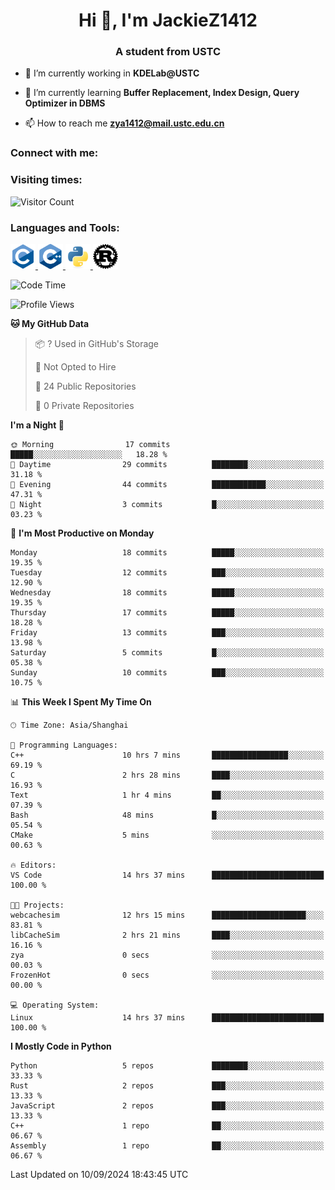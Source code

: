 <h1 align="center">Hi 👋, I'm JackieZ1412</h1>
<h3 align="center">A student from USTC</h3>

- 🔭 I’m currently working in **KDELab@USTC**

- 🌱 I’m currently learning **Buffer Replacement, Index Design, Query Optimizer in DBMS**

- 📫 How to reach me **zya1412@mail.ustc.edu.cn**

<h3 align="left">Connect with me:</h3>
<p align="left">
</p>

<h3 align="left">Visiting times:</h3>
<p align="left">
</p>

![Visitor Count](https://profile-counter.glitch.me/Christmas/count.svg)

<h3 align="left">Languages and Tools:</h3>
<p align="left"> <a href="https://www.cprogramming.com/" target="_blank" rel="noreferrer"> <img src="https://raw.githubusercontent.com/devicons/devicon/master/icons/c/c-original.svg" alt="c" width="40" height="40"/> </a> <a href="https://www.w3schools.com/cpp/" target="_blank" rel="noreferrer"> <img src="https://raw.githubusercontent.com/devicons/devicon/master/icons/cplusplus/cplusplus-original.svg" alt="cplusplus" width="40" height="40"/> </a> <a href="https://www.python.org" target="_blank" rel="noreferrer"> <img src="https://raw.githubusercontent.com/devicons/devicon/master/icons/python/python-original.svg" alt="python" width="40" height="40"/> </a> <a href="https://www.rust-lang.org" target="_blank" rel="noreferrer"> <img src="https://raw.githubusercontent.com/devicons/devicon/master/icons/rust/rust-plain.svg" alt="rust" width="40" height="40"/> </a> </p>



<!--START_SECTION:waka-->
![Code Time](http://img.shields.io/badge/Code%20Time-869%20hrs%2051%20mins-blue)

![Profile Views](http://img.shields.io/badge/Profile%20Views-0-blue)

**🐱 My GitHub Data** 

> 📦 ? Used in GitHub's Storage 
 > 
> 🚫 Not Opted to Hire
 > 
> 📜 24 Public Repositories 
 > 
> 🔑 0 Private Repositories 
 > 
**I'm a Night 🦉** 

```text
🌞 Morning                17 commits          █████░░░░░░░░░░░░░░░░░░░░   18.28 % 
🌆 Daytime                29 commits          ████████░░░░░░░░░░░░░░░░░   31.18 % 
🌃 Evening                44 commits          ████████████░░░░░░░░░░░░░   47.31 % 
🌙 Night                  3 commits           █░░░░░░░░░░░░░░░░░░░░░░░░   03.23 % 
```
📅 **I'm Most Productive on Monday** 

```text
Monday                   18 commits          █████░░░░░░░░░░░░░░░░░░░░   19.35 % 
Tuesday                  12 commits          ███░░░░░░░░░░░░░░░░░░░░░░   12.90 % 
Wednesday                18 commits          █████░░░░░░░░░░░░░░░░░░░░   19.35 % 
Thursday                 17 commits          █████░░░░░░░░░░░░░░░░░░░░   18.28 % 
Friday                   13 commits          ███░░░░░░░░░░░░░░░░░░░░░░   13.98 % 
Saturday                 5 commits           █░░░░░░░░░░░░░░░░░░░░░░░░   05.38 % 
Sunday                   10 commits          ███░░░░░░░░░░░░░░░░░░░░░░   10.75 % 
```


📊 **This Week I Spent My Time On** 

```text
🕑︎ Time Zone: Asia/Shanghai

💬 Programming Languages: 
C++                      10 hrs 7 mins       █████████████████░░░░░░░░   69.19 % 
C                        2 hrs 28 mins       ████░░░░░░░░░░░░░░░░░░░░░   16.93 % 
Text                     1 hr 4 mins         ██░░░░░░░░░░░░░░░░░░░░░░░   07.39 % 
Bash                     48 mins             █░░░░░░░░░░░░░░░░░░░░░░░░   05.54 % 
CMake                    5 mins              ░░░░░░░░░░░░░░░░░░░░░░░░░   00.63 % 

🔥 Editors: 
VS Code                  14 hrs 37 mins      █████████████████████████   100.00 % 

🐱‍💻 Projects: 
webcachesim              12 hrs 15 mins      █████████████████████░░░░   83.81 % 
libCacheSim              2 hrs 21 mins       ████░░░░░░░░░░░░░░░░░░░░░   16.16 % 
zya                      0 secs              ░░░░░░░░░░░░░░░░░░░░░░░░░   00.03 % 
FrozenHot                0 secs              ░░░░░░░░░░░░░░░░░░░░░░░░░   00.00 % 

💻 Operating System: 
Linux                    14 hrs 37 mins      █████████████████████████   100.00 % 
```

**I Mostly Code in Python** 

```text
Python                   5 repos             ████████░░░░░░░░░░░░░░░░░   33.33 % 
Rust                     2 repos             ███░░░░░░░░░░░░░░░░░░░░░░   13.33 % 
JavaScript               2 repos             ███░░░░░░░░░░░░░░░░░░░░░░   13.33 % 
C++                      1 repo              ██░░░░░░░░░░░░░░░░░░░░░░░   06.67 % 
Assembly                 1 repo              ██░░░░░░░░░░░░░░░░░░░░░░░   06.67 % 
```




 Last Updated on 10/09/2024 18:43:45 UTC
<!--END_SECTION:waka-->
